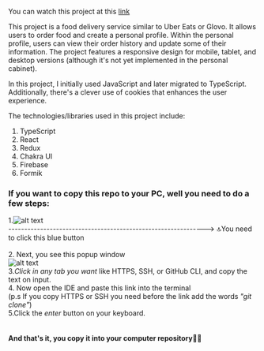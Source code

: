  You can watch this project at this [link](https://react-delivery-app-seven.vercel.app/)


This project is a food delivery service similar to Uber Eats or Glovo. It allows users to order food and create a personal profile. Within the personal profile, users can view their order history and update some of their information. The project features a responsive design for mobile, tablet, and desktop versions (although it's not yet implemented in the personal cabinet).

In this project, I initially used JavaScript and later migrated to TypeScript. Additionally, there's a clever use of cookies that enhances the user experience.

The technologies/libraries used in this project include:

1. TypeScript
2. React
3. Redux
4. Chakra UI
5. Firebase
6. Formik

### If you want to copy this repo to your PC, well you need to do a few steps: ###

 1.<img alt="alt text" src="https://i.imgur.com/dpnMrDx.png" /> <br>
--------------------------------------------------------------> 🔝You need to click this blue button <br> <br>
2. Next, you see this popup window <br>
<img alt="alt text" src="https://i.imgur.com/thFoRgN.png" /> <br>
3.*Click in any tab you want* like HTTPS, SSH, or GitHub CLI, and copy the text on input. <br>
4. Now open the IDE and paste this link into the terminal  <br>
(p.s If you copy HTTPS or SSH you need before the link add the words *"git clone"*)<br>
5.Click the *enter* button on your keyboard.<br>
<br>
<br>
**And that's it, you copy it into your computer repository**🎉🎊
